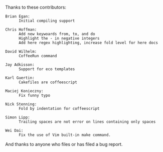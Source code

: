 Thanks to these contributors:

    Brian Egan:
          Initial compiling support

    Chris Hoffman:
          Add new keywoards from, to, and do
          Highlight the - in negative integers
          Add here regex highlighting, increase fold level for here docs

    David Wilhelm:
          CoffeeRun command

    Jay Adkisson:
          Support for eco templates

    Karl Guertin:
          Cakefiles are coffeescript

    Maciej Konieczny:
          Fix funny typo

    Nick Stenning:
          Fold by indentation for coffeescript

    Simon Lipp:
          Trailing spaces are not error on lines containing only spaces

    Wei Dai:
          Fix the use of Vim built-in make command.

And thanks to anyone who files or has filed a bug report.
